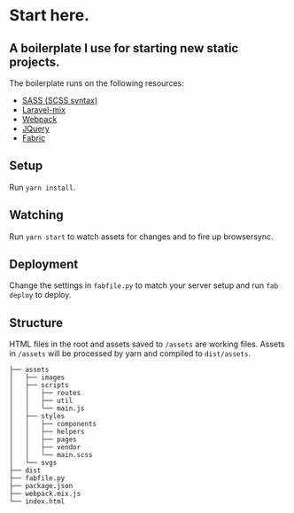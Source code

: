 # Start here.

## A boilerplate I use for starting new static projects. 

The boilerplate runs on the following resources:  
* [SASS (SCSS syntax)](http://sass-lang.com/)
* [Laravel-mix](https://laravel-mix.com/)
* [Webpack](https://webpack.js.org/)
* [JQuery](https://jquery.org/)
* [Fabric](http://www.fabfile.org/)

## Setup
Run `yarn install`.

## Watching
Run `yarn start` to watch assets for changes and to fire up browsersync.

## Deployment
Change the settings in `fabfile.py` to match your server setup and run `fab deploy` to deploy.

## Structure
HTML files in the root and assets saved to `/assets` are working files. Assets in `/assets` will be processed by yarn and compiled to `dist/assets`.
```
├── assets
│   ├── images
│   ├── scripts
│   │   ├── routes
│   │   ├── util
│   │   └── main.js
│   ├── styles
│   │   ├── components
│   │   ├── helpers
│   │   ├── pages
│   │   ├── vendor
│   │   └── main.scss
│   └── svgs
├── dist
├── fabfile.py
├── package.json
├── webpack.mix.js
└── index.html
```
